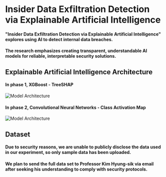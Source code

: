 # Insider Data Exfiltration Detection via Explainable Artificial Intelligence

#### "Insider Data Exfiltration Detection via Explainable Artificial Intelligence" explores using AI to detect internal data breaches. 
#### The research emphasizes creating transparent, understandable AI models for reliable, interpretable security solutions.

## Explainable Artificial Intelligence Architecture

#### In phase 1, XGBoost - TreeSHAP
![Model Architecture](./images/model_architecture.jpg)
#### In phase 2, Convolutional Neural Networks - Class Activation Map
![Model Architecture](./images/model_architecture.jpg)

## Dataset 
#### Due to security reasons, we are unable to publicly disclose the data used in our experiment, so only sample data has been uploaded. 
#### We plan to send the full data set to Professor Kim Hyung-sik via email after seeking his understanding to comply with security protocols.
